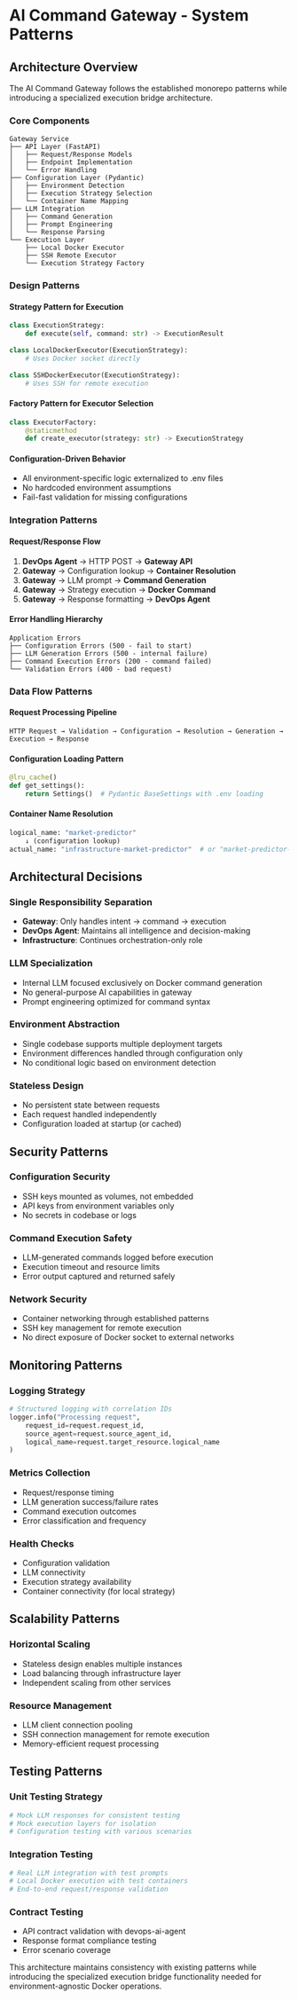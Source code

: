 # AI Command Gateway - System Patterns

## Architecture Overview

The AI Command Gateway follows the established monorepo patterns while introducing a specialized execution bridge architecture.

### Core Components

```
Gateway Service
├── API Layer (FastAPI)
│   ├── Request/Response Models
│   ├── Endpoint Implementation
│   └── Error Handling
├── Configuration Layer (Pydantic)
│   ├── Environment Detection
│   ├── Execution Strategy Selection
│   └── Container Name Mapping
├── LLM Integration
│   ├── Command Generation
│   ├── Prompt Engineering
│   └── Response Parsing
└── Execution Layer
    ├── Local Docker Executor
    ├── SSH Remote Executor
    └── Execution Strategy Factory
```

### Design Patterns

#### Strategy Pattern for Execution
```python
class ExecutionStrategy:
    def execute(self, command: str) -> ExecutionResult
    
class LocalDockerExecutor(ExecutionStrategy):
    # Uses Docker socket directly
    
class SSHDockerExecutor(ExecutionStrategy):
    # Uses SSH for remote execution
```

#### Factory Pattern for Executor Selection
```python
class ExecutorFactory:
    @staticmethod
    def create_executor(strategy: str) -> ExecutionStrategy
```

#### Configuration-Driven Behavior
- All environment-specific logic externalized to .env files
- No hardcoded environment assumptions
- Fail-fast validation for missing configurations

### Integration Patterns

#### Request/Response Flow
1. **DevOps Agent** → HTTP POST → **Gateway API**
2. **Gateway** → Configuration lookup → **Container Resolution**
3. **Gateway** → LLM prompt → **Command Generation**
4. **Gateway** → Strategy execution → **Docker Command**
5. **Gateway** → Response formatting → **DevOps Agent**

#### Error Handling Hierarchy
```
Application Errors
├── Configuration Errors (500 - fail to start)
├── LLM Generation Errors (500 - internal failure)
├── Command Execution Errors (200 - command failed)
└── Validation Errors (400 - bad request)
```

### Data Flow Patterns

#### Request Processing Pipeline
```
HTTP Request → Validation → Configuration → Resolution → Generation → Execution → Response
```

#### Configuration Loading Pattern
```python
@lru_cache()
def get_settings():
    return Settings()  # Pydantic BaseSettings with .env loading
```

#### Container Name Resolution
```python
logical_name: "market-predictor"
    ↓ (configuration lookup)
actual_name: "infrastructure-market-predictor"  # or "market-predictor-prod-instance1"
```

## Architectural Decisions

### Single Responsibility Separation
- **Gateway**: Only handles intent → command → execution
- **DevOps Agent**: Maintains all intelligence and decision-making
- **Infrastructure**: Continues orchestration-only role

### LLM Specialization
- Internal LLM focused exclusively on Docker command generation
- No general-purpose AI capabilities in gateway
- Prompt engineering optimized for command syntax

### Environment Abstraction
- Single codebase supports multiple deployment targets
- Environment differences handled through configuration only
- No conditional logic based on environment detection

### Stateless Design
- No persistent state between requests
- Each request handled independently
- Configuration loaded at startup (or cached)

## Security Patterns

### Configuration Security
- SSH keys mounted as volumes, not embedded
- API keys from environment variables only
- No secrets in codebase or logs

### Command Execution Safety
- LLM-generated commands logged before execution
- Execution timeout and resource limits
- Error output captured and returned safely

### Network Security
- Container networking through established patterns
- SSH key management for remote execution
- No direct exposure of Docker socket to external networks

## Monitoring Patterns

### Logging Strategy
```python
# Structured logging with correlation IDs
logger.info("Processing request", 
    request_id=request.request_id,
    source_agent=request.source_agent_id,
    logical_name=request.target_resource.logical_name
)
```

### Metrics Collection
- Request/response timing
- LLM generation success/failure rates
- Command execution outcomes
- Error classification and frequency

### Health Checks
- Configuration validation
- LLM connectivity
- Execution strategy availability
- Container connectivity (for local strategy)

## Scalability Patterns

### Horizontal Scaling
- Stateless design enables multiple instances
- Load balancing through infrastructure layer
- Independent scaling from other services

### Resource Management
- LLM client connection pooling
- SSH connection management for remote execution
- Memory-efficient request processing

## Testing Patterns

### Unit Testing Strategy
```python
# Mock LLM responses for consistent testing
# Mock execution layers for isolation
# Configuration testing with various scenarios
```

### Integration Testing
```python
# Real LLM integration with test prompts
# Local Docker execution with test containers
# End-to-end request/response validation
```

### Contract Testing
- API contract validation with devops-ai-agent
- Response format compliance testing
- Error scenario coverage

This architecture maintains consistency with existing patterns while introducing the specialized execution bridge functionality needed for environment-agnostic Docker operations.